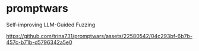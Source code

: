 # promptwars

Self-improving LLM-Guided Fuzzing

https://github.com/trina731/promptwars/assets/22580542/04c293bf-6b7b-457c-b71b-d5796342a5e0


